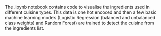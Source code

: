 The .ipynb notebook contains code to visualise the ingredients used in different cuisine types. This data is one hot encoded and then a few basic machine learning models (Logistic Regression (balanced and unbalanced class weights) and Random Forest) are trained to detect the cuisine from the ingredients list. 
